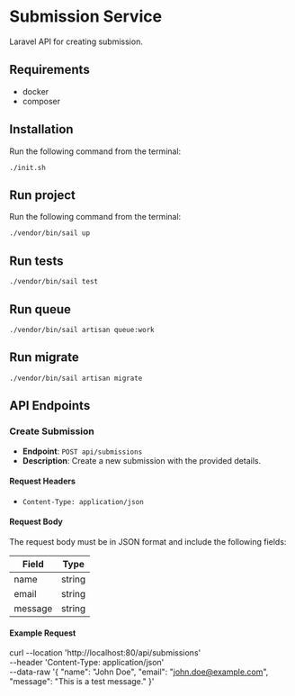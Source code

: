 # Submission Service

Laravel API for creating submission.

## Requirements
- docker
- composer

## Installation
Run the following command from the terminal:
```
./init.sh
```

## Run project
Run the following command from the terminal:
```
./vendor/bin/sail up
```

## Run tests
```
./vendor/bin/sail test
```

## Run queue
```
./vendor/bin/sail artisan queue:work
```

## Run migrate
```
./vendor/bin/sail artisan migrate
```

## API Endpoints

### Create Submission

- **Endpoint**: `POST api/submissions`
- **Description**: Create a new submission with the provided details.

#### Request Headers
- `Content-Type: application/json`

#### Request Body

The request body must be in JSON format and include the following fields:

| Field   | Type   |
|---------|--------|
| name    | string |
| email   | string |
| message | string |

#### Example Request
curl --location 'http://localhost:80/api/submissions' \
--header 'Content-Type: application/json' \
--data-raw '{
"name": "John Doe",
"email": "john.doe@example.com",
"message": "This is a test message."
}'
